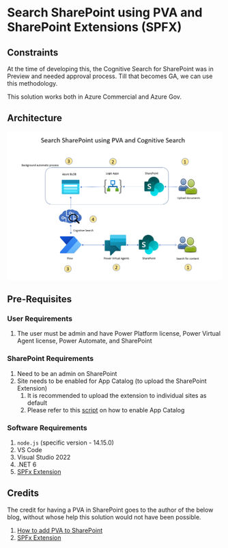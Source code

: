 # Search SharePoint using PVA and SharePoint Extensions (SPFX)

## Constraints
At the time of developing this, the Cognitive Search for SharePoint was in Preview and needed approval process. Till that becomes GA, we can use this methodology.

This solution works both in Azure Commercial and Azure Gov.

## Architecture

![PVA Search SharePoint](./Architecture.png)

## Pre-Requisites

### User Requirements
1. The user must be admin and have Power Platform license, Power Virtual Agent license, Power Automate, and SharePoint

### SharePoint Requirements
1. Need to be an admin on SharePoint
2. Site needs to be enabled for App Catalog (to upload the SharePoint Extension)
   1. It is recommended to upload the extension to individual sites as default
   2. Please refer to this [script](/PowerShellScript/Add_Site_AppCatalog.ps1) on how to enable App Catalog

### Software Requirements
1. `node.js` (specific version - 14.15.0)
2. VS Code
2. Visual Studio 2022
4. .NET 6
5. [SPFx Extension](https://github.com/pankajsurti/dl-bot-app-customizer)

## Credits

The credit for having a PVA in SharePoint goes to the author of the below blog, without whose help this solution would not have been possible.

1. [How to add PVA to SharePoint](https://pankajsurti.com/2022/02/03/how-to-add-power-virtual-agent-pva-bot-to-a-sharepoint-page/)
2. [SPFx Extension](https://github.com/pankajsurti/dl-bot-app-customizer)